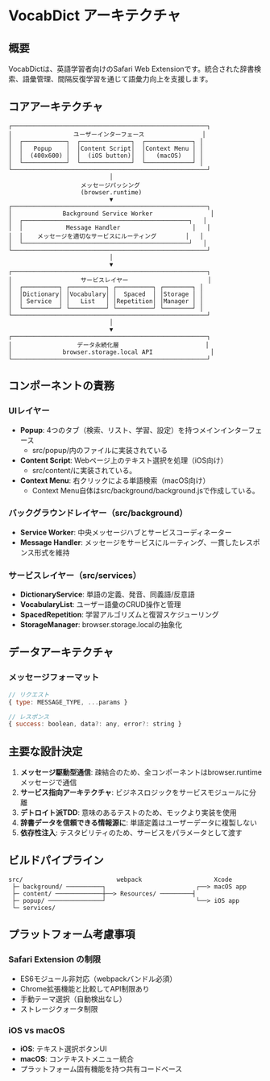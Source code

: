 # VocabDict アーキテクチャ

## 概要

VocabDictは、英語学習者向けのSafari Web Extensionです。統合された辞書検索、語彙管理、間隔反復学習を通じて語彙力向上を支援します。

## コアアーキテクチャ

```
┌──────────────────────────────────────────────────────┐
│                 ユーザーインターフェース                │
│  ┌────────────┐  ┌──────────────┐  ┌─────────────┐ │
│  │   Popup    │  │Content Script│  │Context Menu │ │
│  │  (400x600) │  │  (iOS button)│  │   (macOS)   │ │
│  └────────────┘  └──────────────┘  └─────────────┘ │
└──────────────────────────────────────────────────────┘
                            │
                    メッセージパッシング
                    (browser.runtime)
                            ▼
┌──────────────────────────────────────────────────────┐
│              Background Service Worker                │
│  ┌──────────────────────────────────────────────┐   │
│  │            Message Handler                    │   │
│  │    メッセージを適切なサービスにルーティング        │   │
│  └──────────────────────────────────────────────┘   │
└──────────────────────────────────────────────────────┘
                            │
                            ▼
┌──────────────────────────────────────────────────────┐
│                   サービスレイヤー                      │
│  ┌──────────┐ ┌──────────┐ ┌──────────┐ ┌────────┐ │
│  │Dictionary│ │Vocabulary│ │  Spaced  │ │Storage │ │
│  │ Service  │ │   List   │ │Repetition│ │Manager │ │
│  └──────────┘ └──────────┘ └──────────┘ └────────┘ │
└──────────────────────────────────────────────────────┘
                            │
                            ▼
┌──────────────────────────────────────────────────────┐
│                  データ永続化層                        │
│              browser.storage.local API                │
└──────────────────────────────────────────────────────┘
```

## コンポーネントの責務

### UIレイヤー
- **Popup**: 4つのタブ（検索、リスト、学習、設定）を持つメインインターフェース
  - src/popup/内のファイルに実装されている
- **Content Script**: Webページ上のテキスト選択を処理（iOS向け）
  - src/content/に実装されている。
- **Context Menu**: 右クリックによる単語検索（macOS向け）
  - Context Menu自体はsrc/background/background.jsで作成している。

### バックグラウンドレイヤー（src/background）
- **Service Worker**: 中央メッセージハブとサービスコーディネーター
- **Message Handler**: メッセージをサービスにルーティング、一貫したレスポンス形式を維持

### サービスレイヤー（src/services）
- **DictionaryService**: 単語の定義、発音、同義語/反意語
- **VocabularyList**: ユーザー語彙のCRUD操作と管理
- **SpacedRepetition**: 学習アルゴリズムと復習スケジューリング
- **StorageManager**: browser.storage.localの抽象化

## データアーキテクチャ

### メッセージフォーマット
```javascript
// リクエスト
{ type: MESSAGE_TYPE, ...params }

// レスポンス
{ success: boolean, data?: any, error?: string }
```

## 主要な設計決定

1. **メッセージ駆動型通信**: 疎結合のため、全コンポーネントはbrowser.runtimeメッセージで通信
2. **サービス指向アーキテクチャ**: ビジネスロジックをサービスモジュールに分離
3. **デトロイト派TDD**: 意味のあるテストのため、モックより実装を使用
4. **辞書データを信頼できる情報源に**: 単語定義はユーザーデータに複製しない
5. **依存性注入**: テスタビリティのため、サービスをパラメータとして渡す

## ビルドパイプライン

```
src/                          webpack                    Xcode
 ├─ background/ ──────────┐                         ┌──> macOS app
 ├─ content/ ─────────────┼──> Resources/ ─────────┤
 ├─ popup/ ───────────────┘                         └──> iOS app
 └─ services/
```

## プラットフォーム考慮事項

### Safari Extension の制限
- ES6モジュール非対応（webpackバンドル必須）
- Chrome拡張機能と比較してAPI制限あり
- 手動テーマ選択（自動検出なし）
- ストレージクォータ制限

### iOS vs macOS
- **iOS**: テキスト選択ボタンUI
- **macOS**: コンテキストメニュー統合
- プラットフォーム固有機能を持つ共有コードベース
